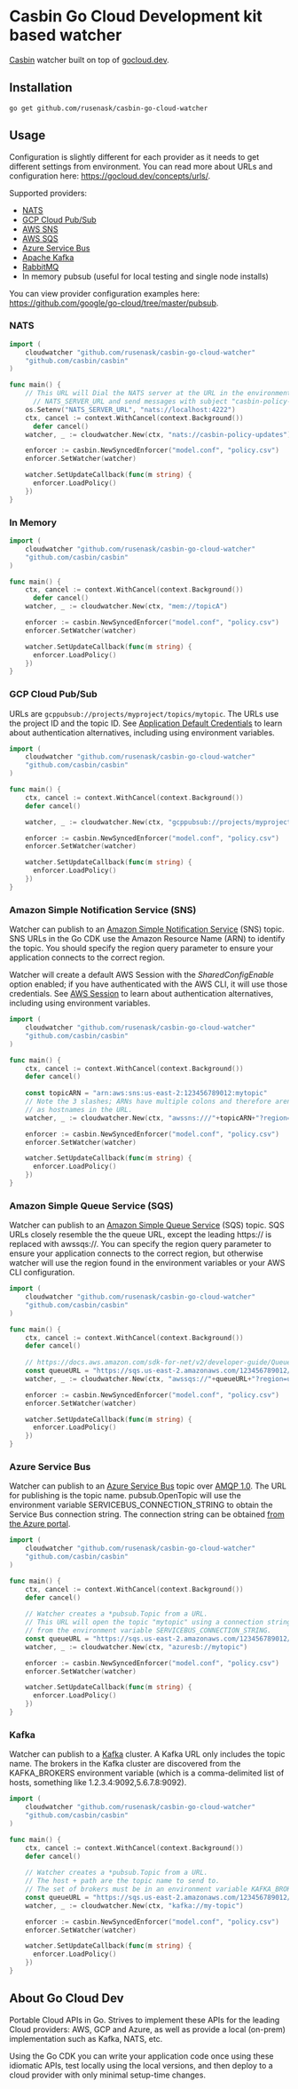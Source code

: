 # Casbin Go Cloud Development kit based watcher

[Casbin](https://github.com/casbin/casbin) watcher built on top of [gocloud.dev](https://gocloud.dev/).

## Installation

```
go get github.com/rusenask/casbin-go-cloud-watcher
```

## Usage

Configuration is slightly different for each provider as it needs to get different settings from environment. You can read more about URLs and configuration here: https://gocloud.dev/concepts/urls/.

Supported providers:
- [NATS](https://nats.io/)
- [GCP Cloud Pub/Sub](https://cloud.google.com/pubsub/)
- [AWS SNS](https://aws.amazon.com/sns)
- [AWS SQS](https://aws.amazon.com/sqs/)
- [Azure Service Bus](https://azure.microsoft.com/en-us/services/service-bus/)
- [Apache Kafka](https://kafka.apache.org/)
- [RabbitMQ](https://www.rabbitmq.com/)
- In memory pubsub (useful for local testing and single node installs)

You can view provider configuration examples here: https://github.com/google/go-cloud/tree/master/pubsub.

### NATS

```go
import (
    cloudwatcher "github.com/rusenask/casbin-go-cloud-watcher"
    "github.com/casbin/casbin"
)

func main() {
    // This URL will Dial the NATS server at the URL in the environment variable
	  // NATS_SERVER_URL and send messages with subject "casbin-policy-updates".
    os.Setenv("NATS_SERVER_URL", "nats://localhost:4222")
    ctx, cancel := context.WithCancel(context.Background())
	  defer cancel()
    watcher, _ := cloudwatcher.New(ctx, "nats://casbin-policy-updates")

    enforcer := casbin.NewSyncedEnforcer("model.conf", "policy.csv")
    enforcer.SetWatcher(watcher)

    watcher.SetUpdateCallback(func(m string) {
      enforcer.LoadPolicy()
    })
}
```

### In Memory

```go
import (
    cloudwatcher "github.com/rusenask/casbin-go-cloud-watcher"
    "github.com/casbin/casbin"
)

func main() {
    ctx, cancel := context.WithCancel(context.Background())
	  defer cancel()
    watcher, _ := cloudwatcher.New(ctx, "mem://topicA")

    enforcer := casbin.NewSyncedEnforcer("model.conf", "policy.csv")
    enforcer.SetWatcher(watcher)

    watcher.SetUpdateCallback(func(m string) {
      enforcer.LoadPolicy()
    })
}
```

### GCP Cloud Pub/Sub

URLs are `gcppubsub://projects/myproject/topics/mytopic`. The URLs use the project ID and the topic ID. See [Application Default Credentials](https://cloud.google.com/docs/authentication/production) to learn about authentication alternatives, including using environment variables.

```go
import (
    cloudwatcher "github.com/rusenask/casbin-go-cloud-watcher"
    "github.com/casbin/casbin"
)

func main() {
    ctx, cancel := context.WithCancel(context.Background())
    defer cancel()

    watcher, _ := cloudwatcher.New(ctx, "gcppubsub://projects/myproject/topics/mytopic")

    enforcer := casbin.NewSyncedEnforcer("model.conf", "policy.csv")
    enforcer.SetWatcher(watcher)

    watcher.SetUpdateCallback(func(m string) {
      enforcer.LoadPolicy()
    })
}
```

### Amazon Simple Notification Service (SNS)

Watcher can publish to an [Amazon Simple Notification Service](https://aws.amazon.com/sns/) (SNS) topic. SNS URLs in the Go CDK use the Amazon Resource Name (ARN) to identify the topic. You should specify the region query parameter to ensure your application connects to the correct region.

Watcher will create a default AWS Session with the *SharedConfigEnable* option enabled; if you have authenticated with the AWS CLI, it will use those credentials. See [AWS Session](https://docs.aws.amazon.com/sdk-for-go/api/aws/session/) to learn about authentication alternatives, including using environment variables.

```go
import (
    cloudwatcher "github.com/rusenask/casbin-go-cloud-watcher"
    "github.com/casbin/casbin"
)

func main() {
    ctx, cancel := context.WithCancel(context.Background())
    defer cancel()
    
    const topicARN = "arn:aws:sns:us-east-2:123456789012:mytopic"
    // Note the 3 slashes; ARNs have multiple colons and therefore aren't valid
    // as hostnames in the URL.
    watcher, _ := cloudwatcher.New(ctx, "awssns:///"+topicARN+"?region=us-east-2")

    enforcer := casbin.NewSyncedEnforcer("model.conf", "policy.csv")
    enforcer.SetWatcher(watcher)

    watcher.SetUpdateCallback(func(m string) {
      enforcer.LoadPolicy()
    })
}
```

### Amazon Simple Queue Service (SQS)

Watcher can publish to an [Amazon Simple Queue Service](https://aws.amazon.com/sqs/) (SQS) topic. SQS URLs closely resemble the the queue URL, except the leading https:// is replaced with awssqs://. You can specify the region query parameter to ensure your application connects to the correct region, but otherwise watcher will use the region found in the environment variables or your AWS CLI configuration.

```go
import (
    cloudwatcher "github.com/rusenask/casbin-go-cloud-watcher"
    "github.com/casbin/casbin"
)

func main() {
    ctx, cancel := context.WithCancel(context.Background())
    defer cancel()
    
    // https://docs.aws.amazon.com/sdk-for-net/v2/developer-guide/QueueURL.html
    const queueURL = "https://sqs.us-east-2.amazonaws.com/123456789012/myqueue"
    watcher, _ := cloudwatcher.New(ctx, "awssqs://"+queueURL+"?region=us-east-2")

    enforcer := casbin.NewSyncedEnforcer("model.conf", "policy.csv")
    enforcer.SetWatcher(watcher)

    watcher.SetUpdateCallback(func(m string) {
      enforcer.LoadPolicy()
    })
}
```

### Azure Service Bus

Watcher can publish to an [Azure Service Bus](https://azure.microsoft.com/en-us/services/service-bus/) topic over [AMQP 1.0](https://www.amqp.org/). The URL for publishing is the topic name. pubsub.OpenTopic will use the environment variable SERVICEBUS_CONNECTION_STRING to obtain the Service Bus connection string. The connection string can be obtained [from the Azure portal](https://docs.microsoft.com/en-us/azure/service-bus-messaging/service-bus-dotnet-how-to-use-topics-subscriptions#get-the-connection-string).

```go
import (
    cloudwatcher "github.com/rusenask/casbin-go-cloud-watcher"
    "github.com/casbin/casbin"
)

func main() {
    ctx, cancel := context.WithCancel(context.Background())
    defer cancel()    
    
    // Watcher creates a *pubsub.Topic from a URL.
    // This URL will open the topic "mytopic" using a connection string
    // from the environment variable SERVICEBUS_CONNECTION_STRING.
    const queueURL = "https://sqs.us-east-2.amazonaws.com/123456789012/myqueue"
    watcher, _ := cloudwatcher.New(ctx, "azuresb://mytopic")

    enforcer := casbin.NewSyncedEnforcer("model.conf", "policy.csv")
    enforcer.SetWatcher(watcher)

    watcher.SetUpdateCallback(func(m string) {
      enforcer.LoadPolicy()
    })
}
```

### Kafka

Watcher can publish to a [Kafka](https://kafka.apache.org/) cluster. A Kafka URL only includes the topic name. The brokers in the Kafka cluster are discovered from the KAFKA_BROKERS environment variable (which is a comma-delimited list of hosts, something like 1.2.3.4:9092,5.6.7.8:9092).

```go
import (
    cloudwatcher "github.com/rusenask/casbin-go-cloud-watcher"
    "github.com/casbin/casbin"
)

func main() {
    ctx, cancel := context.WithCancel(context.Background())
    defer cancel()    
    
    // Watcher creates a *pubsub.Topic from a URL.
    // The host + path are the topic name to send to.
    // The set of brokers must be in an environment variable KAFKA_BROKERS.
    const queueURL = "https://sqs.us-east-2.amazonaws.com/123456789012/myqueue"
    watcher, _ := cloudwatcher.New(ctx, "kafka://my-topic")

    enforcer := casbin.NewSyncedEnforcer("model.conf", "policy.csv")
    enforcer.SetWatcher(watcher)

    watcher.SetUpdateCallback(func(m string) {
      enforcer.LoadPolicy()
    })
}
```

## About Go Cloud Dev

Portable Cloud APIs in Go. Strives to implement these APIs for the leading Cloud providers: AWS, GCP and Azure, as well as provide a local (on-prem) implementation such as Kafka, NATS, etc.

Using the Go CDK you can write your application code once using these idiomatic APIs, test locally using the local versions, and then deploy to a cloud provider with only minimal setup-time changes.
